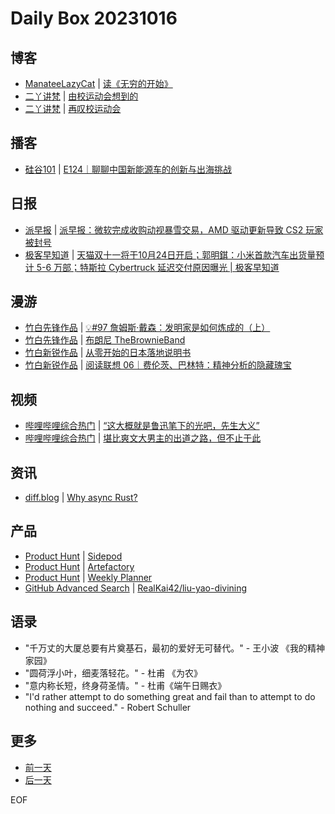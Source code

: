 # Daily Box 20231016

## 博客
- [ManateeLazyCat](https://manateelazycat.github.io/) | [读《无穷的开始》](https://manateelazycat.github.io/2023/10/15/reading-the-beginning-of-infinity/)
- [二丫讲梵](https://wiki.eryajf.net/) | [由校运动会想到的](https://wiki.eryajf.net/pages/4de38d/)
- [二丫讲梵](https://wiki.eryajf.net/) | [再叹校运动会](https://wiki.eryajf.net/pages/d9fc78/)

## 播客
- [硅谷101](https://sv101.fireside.fm/) | [E124｜聊聊中国新能源车的创新与出海挑战](https://sv101.fireside.fm/129)

## 日报
- [派早报](https://sspai.com/tag/%E6%B4%BE%E6%97%A9%E6%8A%A5) | [派早报：微软完成收购动视暴雪交易，AMD 驱动更新导致 CS2 玩家被封号](https://sspai.com/post/83587)
- [极客早知道](https://www.geekpark.net/column/74) | [天猫双十一将于10月24日开启；郭明錤：小米首款汽车出货量预计 5-6 万部；特斯拉 Cybertruck 延迟交付原因曝光 | 极客早知道](https://www.geekpark.net/news/325955)

## 漫游
- [竹白先锋作品](https://www.zhubai.wiki/) | [💡#97 詹姆斯·戴森：发明家是如何炼成的（上）](https://open.zhubai.wiki/a/l/t/z/pl/havefun/2325342583704375296)
- [竹白先锋作品](https://www.zhubai.wiki/) | [布朗尼 TheBrownieBand](https://open.zhubai.wiki/a/l/t/z/pl/surpriseband/2325305929530720256)
- [竹白新锐作品](https://www.zhubai.wiki/) | [从零开始的日本落地说明书](https://open.zhubai.wiki/a/l/t/z/pl/jormungand/2325153506795311104)
- [竹白新锐作品](https://www.zhubai.wiki/) | [阅读联想 06｜费伦茨、巴林特：精神分析的隐藏瑰宝](https://open.zhubai.wiki/a/l/t/z/pl/hekukaixin/2325080764032794624)

## 视频
- [哔哩哔哩综合热门](https://www.bilibili.com/v/popular/all/) | [“这大概就是鲁迅笔下的光吧，先生大义”](https://b23.tv/BV1Lu411T7F4)
- [哔哩哔哩综合热门](https://www.bilibili.com/v/popular/all/) | [堪比爽文大男主的出道之路，但不止于此](https://b23.tv/BV1gB4y1f7G4)

## 资讯
- [diff.blog](https://diff.blog/) | [Why async Rust?](https://diff.blog/post/why-async-rust-158464/)

## 产品
- [Product Hunt](https://www.producthunt.com) | [Sidepod](https://www.producthunt.com/posts/sidepod)
- [Product Hunt](https://www.producthunt.com) | [Artefactory](https://www.producthunt.com/posts/artefactory-2)
- [Product Hunt](https://www.producthunt.com) | [Weekly Planner](https://www.producthunt.com/posts/weekly-planner-3)
- [GitHub Advanced Search](https://github.com/search/advanced) | [RealKai42/liu-yao-divining](https://github.com/RealKai42/liu-yao-divining)

## 语录
- "千万丈的大厦总要有片奠基石，最初的爱好无可替代。" - 王小波 《我的精神家园》
- "圆荷浮小叶，细麦落轻花。" - 杜甫 《为农》
- "意内称长短，终身荷圣情。" - 杜甫《端午日赐衣》
- "I'd rather attempt to do something great and fail than to attempt to do nothing and succeed." - Robert Schuller

## 更多
- [前一天](daily-box-20231015.md)
- [后一天](daily-box-20231017.md)

EOF